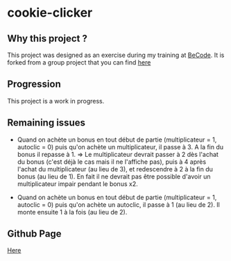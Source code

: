 # cookie-clicker

## Why this project ?

This project was designed as an exercise during my training at [BeCode](https://becode.org/). It is forked from a group project that you can find [here](https://github.com/FredericSanchezBeCode/cookie-clicker/blob/main/README.md)

## Progression

This project is a work in progress.

## Remaining issues

- Quand on achète un bonus en tout début de partie (multiplicateur = 1, autoclic = 0) puis qu'on achète un multiplicateur, il passe à 3. A la fin du bonus il repasse à 1.
  => Le multiplicateur devrait passer à 2 dès l'achat du bonus (c'est déjà le cas mais il ne l'affiche pas), puis à 4 après l'achat du multiplicateur (au lieu de 3), et redescendre à 2 à la fin du bonus (au lieu de 1). En fait il ne devrait pas être possible d'avoir un multiplicateur impair pendant le bonus x2.

- Quand on achète un bonus en tout début de partie (multiplicateur = 1, autoclic = 0) puis qu'on achète un autoclic, il passe à 1 (au lieu de 2). Il monte ensuite 1 à la fois (au lieu de 2).

## Github Page

[Here](https://massartval.github.io/cookie-clicker/)
